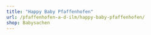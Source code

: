 ```yaml
---
title: "Happy Baby Pfaffenhofen"
url: /pfaffenhofen-a-d-ilm/happy-baby-pfaffenhofen/
shop: Babysachen
---
```

